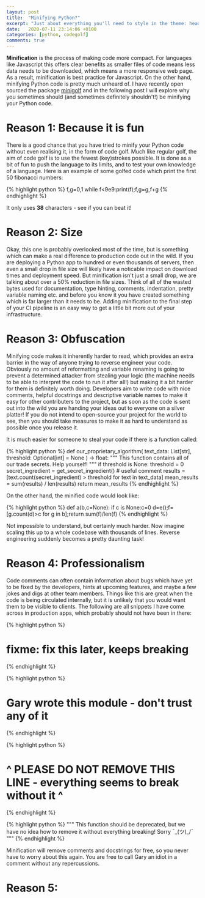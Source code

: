 ```yaml
---
layout: post
title:  "Minifying Python?"
excerpt: "Just about everything you'll need to style in the theme: headings, paragraphs, blockquotes, tables, code blocks, and more."
date:   2020-07-11 23:14:06 +0100
categories: [python, codegolf]
comments: true
---
```


**Minification** is the process of making code more compact. For languages like Javascript this offers clear benefits 
as smaller files of code means less data needs to be downloaded, which means a more responsive web page. As a result, 
minification is best practice for Javascript. On the other hand, minifying Python code is pretty much unheard of. I have recently open sourced the package [minigolf][minigolf] and in the following post I will explore why you sometimes should (and sometimes definitely shouldn't!) be minifying your Python code.

# Reason 1: Because it is fun

There is a good chance that you have tried to minify your Python code without even realising it, in the form of code golf. Much like regular golf, the aim of code golf is to use the fewest (key)strokes possible. It is done as a bit of fun to push the language to its limits, and to test your own knowledge of a language. Here is an example of some golfed code
which print the first 50 fibonacci numbers:

{% highlight python %}
f,g=0,1
while f<9e9:print(f);f,g=g,f+g
{% endhighlight %}

It only uses **38** characters - see if you can beat it!


# Reason 2: Size

Okay, this one is probably overlooked most of the time, but is something which can make a real difference to production code out in the wild. If you are deploying a Python app to hundred or even thousands of servers, then even a small drop in file size will likely have a noticable impact on download times and deployment speed. But minification isn't just a small drop, we are talking about over a 50% reduction in file sizes. Think of all of the wasted bytes used for documentation, type hinting, comments, indentation, pretty variable naming etc. and before you know it you have created something which is far larger than it needs to be. Adding minification to the final step of your CI pipeline is an easy way to get a little bit more out of your infrastructure.

# Reason 3: Obfuscation

Minifying code makes it inherently harder to read, which provides an extra barrier in the way of anyone trying to reverse engineer your code. Obviously no amount of reformatting and variable renaming is going to prevent a determined attacker from stealing your logic (the machine needs to be able to interpret the code to run it after all!) but making it a bit harder for them is definitely worth doing. Developers aim to write code with nice comments, helpful docstrings and descriptive variable names to make it easy for other contributers to the project, but as soon as the code is sent out into the wild you are handing your ideas out to everyone on a silver platter! If you do not intend to open-source your project for the world to see, then you should take measures to make it as hard to understand as possible once you release it.

It is much easier for someone to steal your code if there is a function called:

{% highlight python %}
def our_proprietary_algorithm(
    text_data: List[str], threshold: Optional[int] = None
) -> float:
    """
    This function contains all of our trade secrets.
    Help yourself!
    """
    if threshold is None:
        threshold = 0
    secret_ingredient = get_secret_ingredient()  # useful comment
    results = [text.count(secret_ingredient) > threshold for text in text_data]
    mean_results = sum(results) / len(results)
    return mean_results
{% endhighlight %}

On the other hand, the minified code would look like:

{% highlight python %}
def a(b,c=None):
 if c is None:c=0
 d=e();f=[g.count(d)>c for g in b];return sum(f)/len(f)
{% endhighlight %}

Not impossible to understand, but certainly much harder. Now imagine scaling this up to a whole codebase with thousands of lines. Reverse engineering suddenly becomes a pretty daunting task!

# Reason 4: Professionalism

Code comments can often contain information about bugs which have yet to be fixed by the developers, hints at upcoming features, and maybe a few jokes and digs at other team members. Things like this are great when the code is being circulated internally, but it is unlikely that you would want them to be visible to clients. The following are all snippets I have come across in production apps, which probably should not have been in there:

{% highlight python %}
# fixme: fix this later, keeps breaking
{% endhighlight %}

{% highlight python %}
# Gary wrote this module - don't trust any of it
{% endhighlight %}

{% highlight python %}
# ^ PLEASE DO NOT REMOVE THIS LINE - everything seems to break without it ^
{% endhighlight %}

{% highlight python %}
"""
This function should be deprecated, but we have no idea how to 
remove it without everything breaking! Sorry ¯\_(ツ)_/¯
"""
{% endhighlight %}

Minification will remove comments and docstrings for free, so you never have to worry about this again. You are free to call Gary an idiot in a comment without any repercussions.


# Reason 5: 



[minigolf]: https://github.com/lrjball/minigolf

